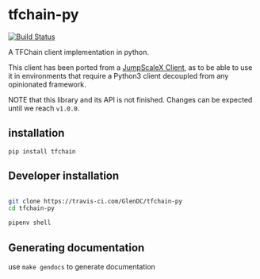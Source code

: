 # tfchain-py

[![Build Status](https://travis-ci.com/GlenDC/tfchain-py.svg?branch=master)](https://travis-ci.com/GlenDC/tfchain-py)

A TFChain client implementation in python.

This client has been ported from a [JumpScaleX Client](http://github.com/threefoldtech/jumpscaleX),
as to be able to use it in environments that require a Python3 client decoupled from any opinionated framework.

NOTE that this library and its API is not finished. Changes can be expected until we reach `v1.0.0`.


## installation

`pip install tfchain` 


## Developer installation

```bash

git clone https://travis-ci.com/GlenDC/tfchain-py
cd tfchain-py

pipenv shell

```


## Generating documentation

use `make gendocs` to generate documentation
